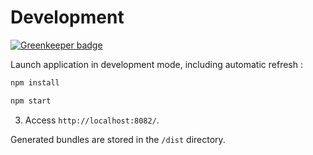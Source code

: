 # Development

[![Greenkeeper badge](https://badges.greenkeeper.io/lynchmaniac/tendresse-result.svg)](https://greenkeeper.io/)

Launch application in development mode, including automatic refresh :
```sh
npm install
```

```sh
npm start
```

3. Access `http://localhost:8082/`.


Generated bundles are stored in the `/dist` directory.
